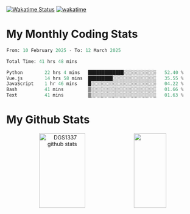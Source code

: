 [![Wakatime Status](https://github.com/noopurphalak/noopurphalak/workflows/wakatime-status-update/badge.svg)](https://github.com/noopurphalak/noopurphalak/actions/workflows/main.yml)
[![wakatime](https://wakatime.com/badge/user/80ace140-ef40-4fdd-b8ed-f3be3d2e1aea.svg)](https://wakatime.com/@80ace140-ef40-4fdd-b8ed-f3be3d2e1aea)

# My Monthly Coding Stats

<!--START_SECTION:waka-->

```python
From: 10 February 2025 - To: 12 March 2025

Total Time: 41 hrs 48 mins

Python        22 hrs 4 mins   █████████████░░░░░░░░░░░░   52.40 %
Vue.js        14 hrs 58 mins  █████████░░░░░░░░░░░░░░░░   35.55 %
JavaScript    1 hr 46 mins    █░░░░░░░░░░░░░░░░░░░░░░░░   04.22 %
Bash          41 mins         ▒░░░░░░░░░░░░░░░░░░░░░░░░   01.66 %
Text          41 mins         ▒░░░░░░░░░░░░░░░░░░░░░░░░   01.63 %
```

<!--END_SECTION:waka-->

# My Github Stats
<div style="text-align: center;">
  <img width="49%" height="195px" src="https://github-readme-stats-sigma-five.vercel.app/api?username=noopurphalak&show_icons=true&count_private=true&hide_border=true&title_color=00FFFF&icon_color=00FFFF&text_color=00FFFF&bg_color=0d1117" alt="DGS1337 github stats" />
  <img width="41%" height="195px" src="https://github-readme-stats-sigma-five.vercel.app/api/top-langs/?username=noopurphalak&layout=compact&hide_border=true&title_color=00FFFF&text_color=00FFFF&bg_color=0d1117" />
</div>
